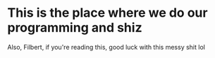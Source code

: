 # This is the place where we do our programming and shiz
Also, Filbert, if you're reading this, good luck with this messy shit lol
